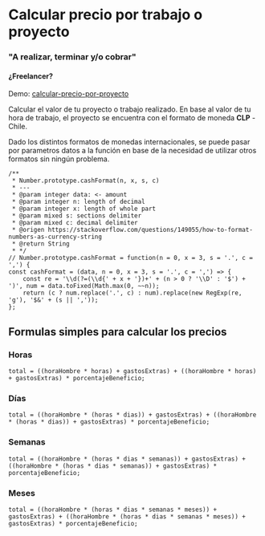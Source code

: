 # Calcular precio por trabajo o proyecto #
### "A realizar, terminar y/o cobrar" ###
#### ¿Freelancer? ####

Demo: [calcular-precio-por-proyecto](https://camiloatp.github.io/calcular-trabajo/)

Calcular el valor de tu proyecto o trabajo realizado. En base al valor de tu hora de trabajo, el proyecto se encuentra con el formato de moneda **CLP** - Chile.

Dado los distintos formatos de monedas internacionales, se puede pasar por parametros datos a la función en base de la necesidad de utilizar otros formatos sin ningún problema.

```
/**
 * Number.prototype.cashFormat(n, x, s, c)
 * ---
 * @param integer data: <- amount
 * @param integer n: length of decimal
 * @param integer x: length of whole part
 * @param mixed s: sections delimiter
 * @param mixed c: decimal delimiter
 * @origen https://stackoverflow.com/questions/149055/how-to-format-numbers-as-currency-string
 * @return String
 * */
// Number.prototype.cashFormat = function(n = 0, x = 3, s = '.', c = ',') {
const cashFormat = (data, n = 0, x = 3, s = '.', c = ',') => {
    const re = '\\d(?=(\\d{' + x + '})+' + (n > 0 ? '\\D' : '$') + ')', num = data.toFixed(Math.max(0, ~~n));
    return (c ? num.replace('.', c) : num).replace(new RegExp(re, 'g'), '$&' + (s || ','));
};
```

## Formulas simples para calcular los precios ##

### Horas ###
```
total = ((horaHombre * horas) + gastosExtras) + ((horaHombre * horas) + gastosExtras) * porcentajeBeneficio;
```

### Días ###
```
total = ((horaHombre * (horas * dias)) + gastosExtras) + ((horaHombre * (horas * dias)) + gastosExtras) * porcentajeBeneficio;
```

### Semanas ###
```
total = ((horaHombre * (horas * dias * semanas)) + gastosExtras) + ((horaHombre * (horas * dias * semanas)) + gastosExtras) * porcentajeBeneficio;
```

### Meses ###
```
total = ((horaHombre * (horas * dias * semanas * meses)) + gastosExtras) + ((horaHombre * (horas * dias * semanas * meses)) + gastosExtras) * porcentajeBeneficio;
```
